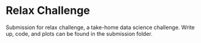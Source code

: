 # Relax Challenge
Submission for relax challenge, a take-home data science challenge. Write up, code, and plots can be found in the submission folder.